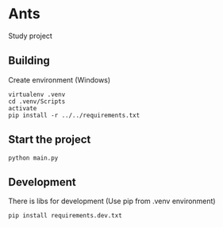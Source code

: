 # Ants

Study project

## Building

Create environment (Windows)
```
virtualenv .venv
cd .venv/Scripts
activate
pip install -r ../../requirements.txt
```

## Start the project

```
python main.py
```

## Development

There is libs for development
(Use pip from .venv environment)

```
pip install requirements.dev.txt
```